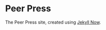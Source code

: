 # Peer Press

The Peer Press site, created using [Jekyll Now](https://github.com/barryclark/jekyll-now).
